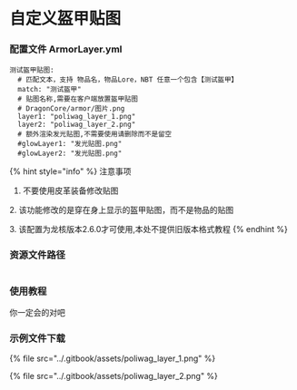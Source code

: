 # 自定义盔甲贴图

### 配置文件 ArmorLayer.yml

```
测试盔甲贴图:
  # 匹配文本，支持 物品名，物品Lore，NBT 任意一个包含【测试盔甲】
  match: "测试盔甲"
  # 贴图名称,需要在客户端放置盔甲贴图
  # DragonCore/armor/图片.png
  layer1: "poliwag_layer_1.png"
  layer2: "poliwag_layer_2.png"
  # 额外渲染发光贴图,不需要使用请删除而不是留空
  #glowLayer1: "发光贴图.png"
  #glowLayer2: "发光贴图.png"
```

{% hint style="info" %}
注意事项

1. 不要使用皮革装备修改贴图&#x20;

&#x20; 2\. 该功能修改的是穿在身上显示的盔甲贴图，而不是物品的贴图

&#x20; 3\. 该配置为龙核版本2.6.0才可使用,本处不提供旧版本格式教程
{% endhint %}

### 资源文件路径

<figure><img src="../.gitbook/assets/]6CA712I8~5@%%94XW1TY)A.png" alt=""><figcaption></figcaption></figure>

### 使用教程

你一定会的对吧

### 示例文件下载

{% file src="../.gitbook/assets/poliwag_layer_1.png" %}

{% file src="../.gitbook/assets/poliwag_layer_2.png" %}

